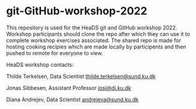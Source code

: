# git-GitHub-workshop-2022

This repository is used for the HeaDS git and GitHub workshop 2022.
Workshop participants should clone the repo after which they can use it to complete workshop exercises associated. The shared repo is made for hosting cooking recipies which are made locally by participents and then pushed to remote for everyone to view.

HeaDS workshop contacts:

Thilde Terkelsen, Data Scientist
thilde.terkelsen@sund.ku.dk

Jonas Sibbesen, Assistant Professor
josi@di.ku.dk

Diana Andrejev, Data Scientist
andrejeva@sund.ku.dk
